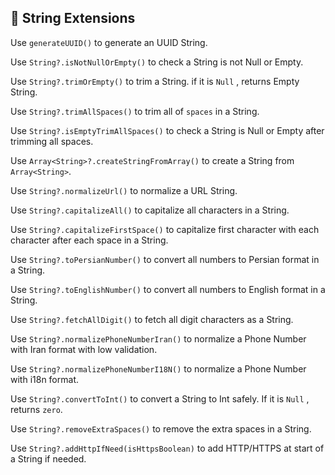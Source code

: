 ## 🧬 String Extensions

Use `generateUUID()` to generate an UUID String.

Use `String?.isNotNullOrEmpty()` to check a String is not Null or Empty.

Use `String?.trimOrEmpty()` to trim a String. if it is `Null` , returns Empty String. 

Use `String?.trimAllSpaces()` to trim all of `spaces` in a String.

Use `String?.isEmptyTrimAllSpaces()` to check a String is Null or Empty after trimming all spaces.

Use `Array<String>?.createStringFromArray()` to create a String from `Array<String>`.

Use `String?.normalizeUrl()` to normalize a URL String.

Use `String?.capitalizeAll()` to capitalize all characters in a String.

Use `String?.capitalizeFirstSpace()` to capitalize first character with each character after each space in a String.

Use `String?.toPersianNumber()` to convert all numbers to Persian format in a String.

Use `String?.toEnglishNumber()` to convert all numbers to English format in a String.

Use `String?.fetchAllDigit()` to fetch all digit characters as a String.

Use `String?.normalizePhoneNumberIran()` to normalize a Phone Number with Iran format with low validation.

Use `String?.normalizePhoneNumberI18N()` to normalize a Phone Number with i18n format.

Use `String?.convertToInt()` to convert a String to Int safely. If it is `Null` , returns `zero`.

Use `String?.removeExtraSpaces()` to remove the extra spaces in a String.

Use `String?.addHttpIfNeed(isHttpsBoolean)` to add HTTP/HTTPS  at start of a String if needed.
